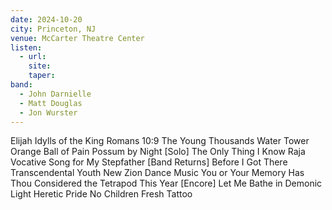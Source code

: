 ```yaml
---
date: 2024-10-20
city: Princeton, NJ
venue: McCarter Theatre Center
listen:
  - url: 
    site: 
    taper: 
band:
  - John Darnielle
  - Matt Douglas
  - Jon Wurster
---
```

Elijah
Idylls of the King
Romans 10:9 
The Young Thousands
Water Tower
Orange Ball of Pain
Possum by Night
[Solo]
The Only Thing I Know
Raja Vocative
Song for My Stepfather
[Band Returns]
Before I Got There
Transcendental Youth
New Zion
Dance Music
You or Your Memory
Has Thou Considered the Tetrapod
This Year
[Encore]
Let Me Bathe in Demonic Light
Heretic Pride
No Children
Fresh Tattoo

